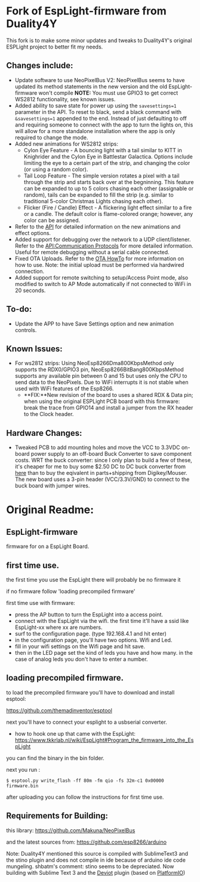 # Fork of EspLight-firmware from Duality4Y
This fork is to make some minor updates and tweaks to Duality4Y's original ESPLight project to better fit my needs.

## Changes include:
* Update software to use NeoPixelBus V2: NeoPixelBus seems to have updated its method statements in the new version and the old EspLight-firmware won't compile  **NOTE:** You must use GPIO3 to get correct WS2812 functionality, see known issues.
* Added ability to save state for power up using the `savesettings=1` parameter in the API. To reset to black, send a black command with `&savesettings=1` appended to the end.  Instead of just defaulting to off and requiring someone to connect with the app to turn the lights on, this will allow for a more standalone installation where the app is only required to change the mode.
* Added new animations for WS2812 strips:
	* Cylon Eye Feature - A bouncing light with a tail similar to KITT in Knighrider and the Cylon Eye in Battlestar Galactica. Options include limiting the eye to a certain part of the strip, and changing the color (or using a random color).
	* Tail Loop Feature - The simple version rotates a pixel with a tail through the strip and starts back over at the begninning. This feature can be expanded to up to 5 colors chasing each other (assignable or random), tails can be expanded to fill the strip (e.g. similar to traditional 5-color Christmas Lights chasing each other).
	* Flicker (Fire / Candle) Effect - A flickering light effect similar to a fire or a candle. The default color is flame-colored orange; however, any color can be assigned.
* Refer to the [API](API.md) for detailed information on the new animations and effect options.
* Added support for debugging over the network to a UDP client/listener. Refer to the [API:Communication Protocols](API.md#comms) for more detailed information. Useful for remote debugging without a serial cable connected.
* Fixed OTA Uploads. Refer to the [OTA HowTo](OTA_UPLOAD_HOWTO.md) for more information on how to use. Note: the initial upload must be performed via hardwired connection.
* Added support for remote switching to setup/Access Point mode, also modified to switch to AP Mode automatically if not connected to WiFi in 20 seconds.

## To-do:
* Update the APP to have Save Settings option and new animation controls.

## Known Issues:
* For ws2812 strips: Using NeoEsp8266Dma800KbpsMethod only supports the RDX0/GPIO3 pin, NeoEsp8266BitBang800KbpsMethod supports any available pin between 0 and 15 but uses only the CPU to send data to the NeoPixels. Due to WiFi interrupts it is not stable when used with WiFi features of the Esp8266.  
    + **FIX:**New revision of the board to uses a shared RDX & Data pin; when using the original ESPLight PCB board with this firmware: break the trace from GPIO14 and install a jumper from the RX header to the Clock header.

## Hardware Changes:
* Tweaked PCB to add mounting holes and move the VCC to 3.3VDC on-board power supply to an off-board Buck Converter to save component costs.  WRT the buck converter: since I only plan to build a few of these, it's cheaper for me to buy some $2.50 DC to DC buck converter from [here](http://www.gearbest.com/development-boards/pp_51010.html) than to buy the eqivalent in parts+shipping from Digikey/Mouser.  The new board uses a 3-pin header (VCC/3.3V/GND) to connect to the buck board with jumper wires.

# Original Readme:

## EspLight-firmware
firmware for on a EspLight Board.

## first time use.
the first time you use the EspLight there will probably be no firmware it 

if no firmware follow 'loading precompiled firmware'

first time use with firmware:
* press the AP button to turn the EspLight into a access point.
* connect with the EspLight via the wifi. the first time it'll have a ssid like 
EspLight-xx where xx are numbers.
* surf to the configuration page. (type 192.168.4.1 and hit enter)
* in the configuration page, you'll have two options. Wifi and Led.
* fill in your wifi settings on the Wifi page and hit save.
* then in the LED page set the kind of leds you have and how many. in the case of 
analog leds you don't have to enter a number.

## loading precompiled firmware.
to load the precompiled firmware you'll have to download and install esptool:

https://github.com/themadinventor/esptool

next you'll have to connect your esplight to a usbserial converter.
* how to hook one up that came with the EspLight: https://www.tkkrlab.nl/wiki/EspLight#Program_the_firmware_into_the_EspLight

you can find the binary in the bin folder.

next you run :

```
$ esptool.py write_flash -ff 80m -fm qio -fs 32m-c1 0x00000 firmware.bin
```

after uploading you can follow the instructions for first time use.

## <a href="building"></a>Requirements for Building:
this library: https://github.com/Makuna/NeoPixelBus

and the latest sources from: https://github.com/esp8266/arduino

Note: Duality4Y mentioned this source is compiled with SublimeText3 and the stino plugin and does not compile in ide because of arduino ide code mungeling.
shbatm's comment: stino seems to be depreciated. Now building with Sublime Text 3 and the [Deviot](https://github.com/gepd/Deviot) plugin (based on [PlatformIO](http://platformio.org/))
